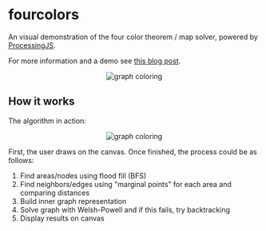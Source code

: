 # fourcolors

An visual demonstration of the four color theorem / map solver, powered by [ProcessingJS](http://processingjs.org/).

For more information and a demo see [this blog post](https://www.kleemans.ch/post/four-colors/).

<p align="center">
    <img src="https://github.com/akleemans/fourcolors/blob/master/coloring.png" alt="graph coloring">
</p>

## How it works

The algorithm in action:

<p align="center">
    <img src="https://github.com/akleemans/fourcolors/blob/master/coloring.gif" alt="graph coloring">
</p>

First, the user draws on the canvas. Once finished, the process could be as follows:

1. Find areas/nodes using flood fill (BFS)
2. Find neighbors/edges using "marginal points" for each area and comparing distances
4. Build inner graph representation
5. Solve graph with Welsh-Powell and if this fails, try backtracking
6. Display results on canvas
